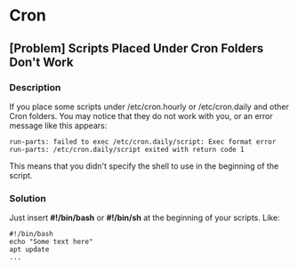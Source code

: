 # Cron

## [Problem] Scripts Placed Under Cron Folders Don't Work

### Description

If you place some scripts under /etc/cron.hourly or /etc/cron.daily and other Cron folders. You may notice that they do not work with you, or an error message like this appears:

    run-parts: failed to exec /etc/cron.daily/script: Exec format error
    run-parts: /etc/cron.daily/script exited with return code 1
    
This means that you didn't specify the shell to use in the beginning of the script.

### Solution

Just insert **#!/bin/bash** or **#!/bin/sh** at the beginning of your scripts. Like:

    #!/bin/bash
    echo "Some text here"
    apt update
    ...
